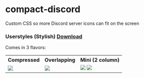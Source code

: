 # compact-discord
Custom CSS so more Discord server icons can fit on the screen

### Userstyles (Stylish) <a href="https://userstyles.org/styles/157282/discord-compact-server-icons">Download</a>

Comes in 3 flavors:

 <table>
  <tr>
    <th>Compressed</th>
    <th>Overlapping</th>
    <th>Mini (2 column)</th>
  </tr>
  <tr>
    <td><img src="https://i.postimg.cc/qBbKdQv1/1.jpg"/></td>
    <td><img src="https://i.postimg.cc/cHJJ9yw0/2-2.jpg"/></td>
    <td><img src="https://i.postimg.cc/pyMRtgh9/3-3.jpg"/>
    <img src="https://i.postimg.cc/zvBRgH0w/3-2.jpg"/></td>
  </tr>
</table> 
